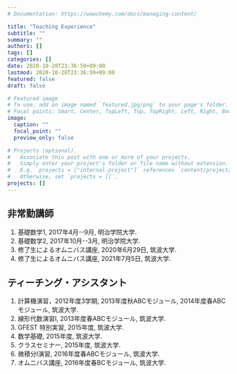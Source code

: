 ```yaml
---
# Documentation: https://wowchemy.com/docs/managing-content/

title: "Teaching Experience"
subtitle: ""
summary: ""
authors: []
tags: []
categories: []
date: 2020-10-28T23:36:59+09:00
lastmod: 2020-10-28T23:36:59+09:00
featured: false
draft: false

# Featured image
# To use, add an image named `featured.jpg/png` to your page's folder.
# Focal points: Smart, Center, TopLeft, Top, TopRight, Left, Right, BottomLeft, Bottom, BottomRight.
image:
  caption: ""
  focal_point: ""
  preview_only: false

# Projects (optional).
#   Associate this post with one or more of your projects.
#   Simply enter your project's folder or file name without extension.
#   E.g. `projects = ["internal-project"]` references `content/project/deep-learning/index.md`.
#   Otherwise, set `projects = []`.
projects: []
---
```

## 非常勤講師
1. 基礎数学1, 2017年4月--9月, 明治学院大学.
2. 基礎数学2, 2017年10月--3月, 明治学院大学.
3. 修了生によるオムニバス講座, 2020年6月29日, 筑波大学.
4. 修了生によるオムニバス講座, 2021年7月5日, 筑波大学.

## ティーチング・アシスタント
1. 計算機演習，2012年度3学期, 2013年度秋ABCモジュール, 2014年度春ABCモジュール, 筑波大学.
2. 線形代数演習I, 2013年度春ABCモジュール, 筑波大学.
3. GFEST 特別実習, 2015年度, 筑波大学.
4. 数学基礎, 2015年度, 筑波大学.
5. クラスセミナー, 2015年度, 筑波大学.
6. 微積分I演習, 2016年度春ABCモジュール, 筑波大学.
7. オムニバス講座, 2016年度春BCモジュール, 筑波大学.